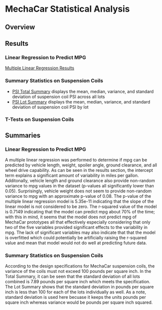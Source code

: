 # MechaCar Statistical Analysis
## Overview
## Results
### Linear Regression to Predict MPG
[Multiple Linear Regression Results]()
### Summary Statistics on Suspension Coils 
* [PSI Total Summary]() displays the mean, median, variance, and standard deviation of suspension coil PSI across all lots
* [PSI Lot Summary]() displays the mean, median, variance, and standard deviation of suspension coil PSI by lot
### T-Tests on Suspension Coils

## Summaries
### Linear Regression to Predict MPG
A multiple linear regression was performed to determine if mpg can be predicted by vehicle length, weight, spoiler angle, ground clearance, and all wheel drive capability. 
As can be seen in the results section, the intercept term explains a significant amount of variability in miles per gallon. Additonally, vehicle length and ground clearance
also provide non-random variance to mpg values in the dataset (p-values all significantly lower than 0.05). Surprisingly, vehicle weight does not seem to provide non-random 
variance to mpg with an approximate p-value of 0.08. The p-value of the multiple linear regression model is 5.35e-11 indicating that the slope of the linear model is not
considered to be zero. The r-squared value of the model is 0.7149 indicating that the model can predict mpg about 70% of the time; with this in mind, it seems that the model
does not predict mpg of MechaCar prototypes all that effectively especially considering that only two of the five variables provided significant effects to the variability in
mpg. The lack of significant variables may also indicate that that the model is overfitted which could potentially be artificially raising the r-squared value and mean that
model would not do well at predicting future data. 
### Summary Statistics on Suspension Coils 
According to the design specifications for MechaCar suspension coils, the variance of the coils must not exceed 100 pounds per square inch. In the Total Summary, it can be seen
that the standard deviation of all lots combined is 7.89 pounds per square inch which meets the specification. The Lot Summary shows that the standard deviation in pounds per square
inch is less than 100 for each of the lots individually as well. As a note, standard deviation is used here becuase it keeps the units pounds per square inch whereas variance
would be pounds per square inch squared. 
###
## 